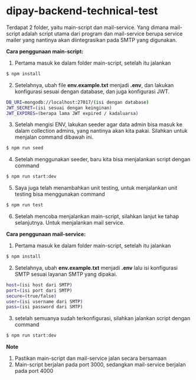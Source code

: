 # dipay-backend-technical-test

Terdapat 2 folder, yaitu main-script dan mail-service. Yang dimana mail-script adalah script utama dari program dan mail-service berupa service mailer yang nantinya akan diintegrasikan pada SMTP yang digunakan.

**Cara penggunaan main-script:**
1. Pertama masuk ke dalam folder main-script, setelah itu jalankan

```bash
$ npm install
```
2. Setelahnya, ubah file **env.example.txt** menjadi **.env**, dan lakukan konfigurasi sesuai dengan database, dan juga konfigurasi JWT.
```bash
DB_URI=mongodb://localhost:27017/(isi dengan database)
JWT_SECRET=(isi sesuai dengan keinginan)
JWT_EXPIRES=(berapa lama JWT expired / kadaluarsa)
```

3. Setelah mengisi ENV, lakukan seeder agar data admin bisa masuk ke dalam collection admins, yang nantinya akan kita pakai. Silahkan untuk menjalan command dibawah ini.

```bash
$ npm run seed
```

4. Setelah menggunakan seeder, baru kita bisa menjalankan script dengan command

```bash
$ npm run start:dev
```

5. Saya juga telah menambahkan unit testing, untuk menjalankan unit testing bisa menggunakan command
   
```bash
$ npm run test
```

6. Setelah mencoba menjalankan main-script, silahkan lanjut ke tahap selanjutnya. Untuk menjalankan mail service.

**Cara penggunaan mail-service:**
1. Pertama masuk ke dalam folder main-script, setelah itu jalankan

```bash
$ npm install
```

2. Setelahnya, ubah **env.example.txt** menjadi **.env** lalu isi konfigurasi SMTP sesuai layanan SMTP yang dipakai.
```bash
host=(isi host dari SMTP)
port=(isi port dari SMTP)
secure=(true/false)
user=(isi username dari SMTP)
pass=(isi password dari SMTP)
```

3. setelah semuanya sudah terkonfigurasi, silahkan jalankan script dengan command
```bash
$ npm run start:dev
```

**Note**
1. Pastikan main-script dan mail-service jalan secara bersamaan
2. Main-script berjalan pada port 3000, sedangkan mail-service berjalan pada port 4000
